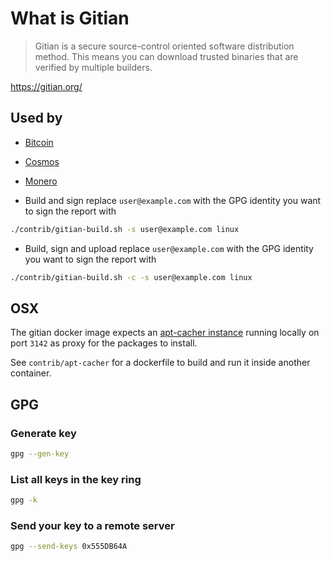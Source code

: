 # What is Gitian

>Gitian is a secure source-control oriented software distribution method. This means you can download trusted binaries that are verified by multiple builders.

https://gitian.org/


## Used by
* [Bitcoin](https://github.com/bitcoin/bitcoin/tree/master/contrib#gitian-build)
* [Cosmos](https://github.com/cosmos/gaia/blob/master/docs/reproducible-builds.md)
* [Monero](https://github.com/monero-project/monero/tree/master/contrib/gitian)



* Build and sign
replace `user@example.com` with the GPG identity you want to sign the report with

```sh
./contrib/gitian-build.sh -s user@example.com linux

```
* Build, sign and upload
replace `user@example.com` with the GPG identity you want to sign the report with

```sh
./contrib/gitian-build.sh -c -s user@example.com linux
```
## OSX
The gitian docker image expects an [apt-cacher instance](https://www.unix-ag.uni-kl.de/~bloch/acng/) running locally
on port `3142` as proxy for the packages to install.

See `contrib/apt-cacher` for a dockerfile to build and run it inside another container.
 
## GPG

### Generate key
 ```sh
gpg --gen-key
```

### List all keys in the key ring
```sh
gpg -k
```

### Send your key to a remote server
```sh
gpg --send-keys 0x555DB64A
```